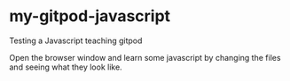 # my-gitpod-javascript
Testing a Javascript teaching gitpod


Open the browser window and learn some javascript by changing the files and seeing what they look like.
